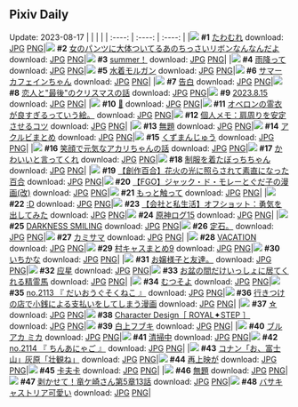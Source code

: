 ## Pixiv Daily
Update: 2023-08-17
|      |      |      |
| :----: | :----: | :----: |
|![](https://pixiv.microyu.workers.dev/c/240x480/img-master/img/2023/08/15/06/00/07/110841006_p0_master1200.jpg) **#1** [たわむれ](https://www.pixiv.net/artworks/110841006) download: [JPG](https://pixiv.microyu.workers.dev/img-original/img/2023/08/15/06/00/07/110841006_p0.jpg) [PNG](https://pixiv.microyu.workers.dev/img-original/img/2023/08/15/06/00/07/110841006_p0.png)|![](https://pixiv.microyu.workers.dev/c/240x480/img-master/img/2023/08/15/00/02/48/110834558_p0_master1200.jpg) **#2** [女のパンツに大体ついてるあのちっさいリボンなんなんだよ](https://www.pixiv.net/artworks/110834558) download: [JPG](https://pixiv.microyu.workers.dev/img-original/img/2023/08/15/00/02/48/110834558_p0.jpg) [PNG](https://pixiv.microyu.workers.dev/img-original/img/2023/08/15/00/02/48/110834558_p0.png)|![](https://pixiv.microyu.workers.dev/c/240x480/img-master/img/2023/08/15/20/14/03/110858515_p0_master1200.jpg) **#3** [summer！](https://www.pixiv.net/artworks/110858515) download: [JPG](https://pixiv.microyu.workers.dev/img-original/img/2023/08/15/20/14/03/110858515_p0.jpg) [PNG](https://pixiv.microyu.workers.dev/img-original/img/2023/08/15/20/14/03/110858515_p0.png)|
|![](https://pixiv.microyu.workers.dev/c/240x480/img-master/img/2023/08/16/19/52/50/110888718_p0_master1200.jpg) **#4** [雨降って](https://www.pixiv.net/artworks/110888718) download: [JPG](https://pixiv.microyu.workers.dev/img-original/img/2023/08/16/19/52/50/110888718_p0.jpg) [PNG](https://pixiv.microyu.workers.dev/img-original/img/2023/08/16/19/52/50/110888718_p0.png)|![](https://pixiv.microyu.workers.dev/c/240x480/img-master/img/2023/08/15/00/37/02/110835847_p0_master1200.jpg) **#5** [水着モルガン](https://www.pixiv.net/artworks/110835847) download: [JPG](https://pixiv.microyu.workers.dev/img-original/img/2023/08/15/00/37/02/110835847_p0.jpg) [PNG](https://pixiv.microyu.workers.dev/img-original/img/2023/08/15/00/37/02/110835847_p0.png)|![](https://pixiv.microyu.workers.dev/c/240x480/img-master/img/2023/08/15/00/00/41/110834352_p0_master1200.jpg) **#6** [サマーカフェインちゃん](https://www.pixiv.net/artworks/110834352) download: [JPG](https://pixiv.microyu.workers.dev/img-original/img/2023/08/15/00/00/41/110834352_p0.jpg) [PNG](https://pixiv.microyu.workers.dev/img-original/img/2023/08/15/00/00/41/110834352_p0.png)|
|![](https://pixiv.microyu.workers.dev/c/240x480/img-master/img/2023/08/15/00/00/46/110834364_p0_master1200.jpg) **#7** [告白](https://www.pixiv.net/artworks/110834364) download: [JPG](https://pixiv.microyu.workers.dev/img-original/img/2023/08/15/00/00/46/110834364_p0.jpg) [PNG](https://pixiv.microyu.workers.dev/img-original/img/2023/08/15/00/00/46/110834364_p0.png)|![](https://pixiv.microyu.workers.dev/c/240x480/img-master/img/2023/08/16/06/00/40/110873650_p0_master1200.jpg) **#8** [恋人と"最後"のクリスマスの話](https://www.pixiv.net/artworks/110873650) download: [JPG](https://pixiv.microyu.workers.dev/img-original/img/2023/08/16/06/00/40/110873650_p0.jpg) [PNG](https://pixiv.microyu.workers.dev/img-original/img/2023/08/16/06/00/40/110873650_p0.png)|![](https://pixiv.microyu.workers.dev/c/240x480/img-master/img/2023/08/15/00/00/34/110834340_p0_master1200.jpg) **#9** [2023.8.15](https://www.pixiv.net/artworks/110834340) download: [JPG](https://pixiv.microyu.workers.dev/img-original/img/2023/08/15/00/00/34/110834340_p0.jpg) [PNG](https://pixiv.microyu.workers.dev/img-original/img/2023/08/15/00/00/34/110834340_p0.png)|
|![](https://pixiv.microyu.workers.dev/c/240x480/img-master/img/2023/08/15/00/46/03/110836085_p0_master1200.jpg) **#10** [💙](https://www.pixiv.net/artworks/110836085) download: [JPG](https://pixiv.microyu.workers.dev/img-original/img/2023/08/15/00/46/03/110836085_p0.jpg) [PNG](https://pixiv.microyu.workers.dev/img-original/img/2023/08/15/00/46/03/110836085_p0.png)|![](https://pixiv.microyu.workers.dev/c/240x480/img-master/img/2023/08/16/00/00/35/110866825_p0_master1200.jpg) **#11** [オベロンの霊衣が良すぎるっていう絵。](https://www.pixiv.net/artworks/110866825) download: [JPG](https://pixiv.microyu.workers.dev/img-original/img/2023/08/16/00/00/35/110866825_p0.jpg) [PNG](https://pixiv.microyu.workers.dev/img-original/img/2023/08/16/00/00/35/110866825_p0.png)|![](https://pixiv.microyu.workers.dev/c/240x480/img-master/img/2023/08/15/08/48/21/110841724_p0_master1200.jpg) **#12** [個人メモ：肩周りを安定させるコツ](https://www.pixiv.net/artworks/110841724) download: [JPG](https://pixiv.microyu.workers.dev/img-original/img/2023/08/15/08/48/21/110841724_p0.jpg) [PNG](https://pixiv.microyu.workers.dev/img-original/img/2023/08/15/08/48/21/110841724_p0.png)|
|![](https://pixiv.microyu.workers.dev/c/240x480/img-master/img/2023/08/17/03/16/46/110889209_p0_master1200.jpg) **#13** [無題](https://www.pixiv.net/artworks/110889209) download: [JPG](https://pixiv.microyu.workers.dev/img-original/img/2023/08/17/03/16/46/110889209_p0.jpg) [PNG](https://pixiv.microyu.workers.dev/img-original/img/2023/08/17/03/16/46/110889209_p0.png)|![](https://pixiv.microyu.workers.dev/c/240x480/img-master/img/2023/08/16/12/00/21/110878076_p0_master1200.jpg) **#14** [アクルビまとめ](https://www.pixiv.net/artworks/110878076) download: [JPG](https://pixiv.microyu.workers.dev/img-original/img/2023/08/16/12/00/21/110878076_p0.jpg) [PNG](https://pixiv.microyu.workers.dev/img-original/img/2023/08/16/12/00/21/110878076_p0.png)|![](https://pixiv.microyu.workers.dev/c/240x480/img-master/img/2023/08/15/20/50/05/110859712_p0_master1200.jpg) **#15** [くずまんじゅう](https://www.pixiv.net/artworks/110859712) download: [JPG](https://pixiv.microyu.workers.dev/img-original/img/2023/08/15/20/50/05/110859712_p0.jpg) [PNG](https://pixiv.microyu.workers.dev/img-original/img/2023/08/15/20/50/05/110859712_p0.png)|
|![](https://pixiv.microyu.workers.dev/c/240x480/img-master/img/2023/08/15/00/05/22/110834727_p0_master1200.jpg) **#16** [笑顔で元気なアカリちゃんの話](https://www.pixiv.net/artworks/110834727) download: [JPG](https://pixiv.microyu.workers.dev/img-original/img/2023/08/15/00/05/22/110834727_p0.jpg) [PNG](https://pixiv.microyu.workers.dev/img-original/img/2023/08/15/00/05/22/110834727_p0.png)|![](https://pixiv.microyu.workers.dev/c/240x480/img-master/img/2023/08/16/00/02/06/110867003_p0_master1200.jpg) **#17** [かわいいと言ってくれ](https://www.pixiv.net/artworks/110867003) download: [JPG](https://pixiv.microyu.workers.dev/img-original/img/2023/08/16/00/02/06/110867003_p0.jpg) [PNG](https://pixiv.microyu.workers.dev/img-original/img/2023/08/16/00/02/06/110867003_p0.png)|![](https://pixiv.microyu.workers.dev/c/240x480/img-master/img/2023/08/15/00/20/51/110835297_p0_master1200.jpg) **#18** [制服を着たぼっちちゃん](https://www.pixiv.net/artworks/110835297) download: [JPG](https://pixiv.microyu.workers.dev/img-original/img/2023/08/15/00/20/51/110835297_p0.jpg) [PNG](https://pixiv.microyu.workers.dev/img-original/img/2023/08/15/00/20/51/110835297_p0.png)|
|![](https://pixiv.microyu.workers.dev/c/240x480/img-master/img/2023/08/15/19/10/06/110856685_p0_master1200.jpg) **#19** [【創作百合】花火の光に照らされて素直になった百合](https://www.pixiv.net/artworks/110856685) download: [JPG](https://pixiv.microyu.workers.dev/img-original/img/2023/08/15/19/10/06/110856685_p0.jpg) [PNG](https://pixiv.microyu.workers.dev/img-original/img/2023/08/15/19/10/06/110856685_p0.png)|![](https://pixiv.microyu.workers.dev/c/240x480/img-master/img/2023/08/16/09/17/48/110876160_p0_master1200.jpg) **#20** [【FGO】ジャック・ド・モレーとぐだ子の漫画(改)](https://www.pixiv.net/artworks/110876160) download: [JPG](https://pixiv.microyu.workers.dev/img-original/img/2023/08/16/09/17/48/110876160_p0.jpg) [PNG](https://pixiv.microyu.workers.dev/img-original/img/2023/08/16/09/17/48/110876160_p0.png)|![](https://pixiv.microyu.workers.dev/c/240x480/img-master/img/2023/08/15/17/46/27/110854217_p0_master1200.jpg) **#21** [もっと触って](https://www.pixiv.net/artworks/110854217) download: [JPG](https://pixiv.microyu.workers.dev/img-original/img/2023/08/15/17/46/27/110854217_p0.jpg) [PNG](https://pixiv.microyu.workers.dev/img-original/img/2023/08/15/17/46/27/110854217_p0.png)|
|![](https://pixiv.microyu.workers.dev/c/240x480/img-master/img/2023/08/15/14/53/47/110850082_p0_master1200.jpg) **#22** [:D](https://www.pixiv.net/artworks/110850082) download: [JPG](https://pixiv.microyu.workers.dev/img-original/img/2023/08/15/14/53/47/110850082_p0.jpg) [PNG](https://pixiv.microyu.workers.dev/img-original/img/2023/08/15/14/53/47/110850082_p0.png)|![](https://pixiv.microyu.workers.dev/c/240x480/img-master/img/2023/08/15/12/00/17/110846461_p0_master1200.jpg) **#23** [【会社と私生活】オフショット：勇気を出してみた](https://www.pixiv.net/artworks/110846461) download: [JPG](https://pixiv.microyu.workers.dev/img-original/img/2023/08/15/12/00/17/110846461_p0.jpg) [PNG](https://pixiv.microyu.workers.dev/img-original/img/2023/08/15/12/00/17/110846461_p0.png)|![](https://pixiv.microyu.workers.dev/c/240x480/img-master/img/2023/08/16/11/16/09/110877991_p0_master1200.jpg) **#24** [原神ログ15](https://www.pixiv.net/artworks/110877991) download: [JPG](https://pixiv.microyu.workers.dev/img-original/img/2023/08/16/11/16/09/110877991_p0.jpg) [PNG](https://pixiv.microyu.workers.dev/img-original/img/2023/08/16/11/16/09/110877991_p0.png)|
|![](https://pixiv.microyu.workers.dev/c/240x480/img-master/img/2023/08/15/17/30/51/110853865_p0_master1200.jpg) **#25** [DARKNESS  SMILING](https://www.pixiv.net/artworks/110853865) download: [JPG](https://pixiv.microyu.workers.dev/img-original/img/2023/08/15/17/30/51/110853865_p0.jpg) [PNG](https://pixiv.microyu.workers.dev/img-original/img/2023/08/15/17/30/51/110853865_p0.png)|![](https://pixiv.microyu.workers.dev/c/240x480/img-master/img/2023/08/16/01/18/14/110869624_p0_master1200.jpg) **#26** [定石。](https://www.pixiv.net/artworks/110869624) download: [JPG](https://pixiv.microyu.workers.dev/img-original/img/2023/08/16/01/18/14/110869624_p0.jpg) [PNG](https://pixiv.microyu.workers.dev/img-original/img/2023/08/16/01/18/14/110869624_p0.png)|![](https://pixiv.microyu.workers.dev/c/240x480/img-master/img/2023/08/15/00/03/26/110834603_p0_master1200.jpg) **#27** [カミサマ](https://www.pixiv.net/artworks/110834603) download: [JPG](https://pixiv.microyu.workers.dev/img-original/img/2023/08/15/00/03/26/110834603_p0.jpg) [PNG](https://pixiv.microyu.workers.dev/img-original/img/2023/08/15/00/03/26/110834603_p0.png)|
|![](https://pixiv.microyu.workers.dev/c/240x480/img-master/img/2023/08/15/18/48/02/110855959_p0_master1200.jpg) **#28** [VACATION](https://www.pixiv.net/artworks/110855959) download: [JPG](https://pixiv.microyu.workers.dev/img-original/img/2023/08/15/18/48/02/110855959_p0.jpg) [PNG](https://pixiv.microyu.workers.dev/img-original/img/2023/08/15/18/48/02/110855959_p0.png)|![](https://pixiv.microyu.workers.dev/c/240x480/img-master/img/2023/08/15/17/59/03/110854550_p0_master1200.jpg) **#29** [村キャスまとめ9](https://www.pixiv.net/artworks/110854550) download: [JPG](https://pixiv.microyu.workers.dev/img-original/img/2023/08/15/17/59/03/110854550_p0.jpg) [PNG](https://pixiv.microyu.workers.dev/img-original/img/2023/08/15/17/59/03/110854550_p0.png)|![](https://pixiv.microyu.workers.dev/c/240x480/img-master/img/2023/08/15/06/30/02/110841344_p0_master1200.jpg) **#30** [いちかな](https://www.pixiv.net/artworks/110841344) download: [JPG](https://pixiv.microyu.workers.dev/img-original/img/2023/08/15/06/30/02/110841344_p0.jpg) [PNG](https://pixiv.microyu.workers.dev/img-original/img/2023/08/15/06/30/02/110841344_p0.png)|
|![](https://pixiv.microyu.workers.dev/c/240x480/img-master/img/2023/08/16/23/28/21/110895009_p0_master1200.jpg) **#31** [お嬢様子と友達。](https://www.pixiv.net/artworks/110895009) download: [JPG](https://pixiv.microyu.workers.dev/img-original/img/2023/08/16/23/28/21/110895009_p0.jpg) [PNG](https://pixiv.microyu.workers.dev/img-original/img/2023/08/16/23/28/21/110895009_p0.png)|![](https://pixiv.microyu.workers.dev/c/240x480/img-master/img/2023/08/15/14/02/57/110849017_p0_master1200.jpg) **#32** [应星](https://www.pixiv.net/artworks/110849017) download: [JPG](https://pixiv.microyu.workers.dev/img-original/img/2023/08/15/14/02/57/110849017_p0.jpg) [PNG](https://pixiv.microyu.workers.dev/img-original/img/2023/08/15/14/02/57/110849017_p0.png)|![](https://pixiv.microyu.workers.dev/c/240x480/img-master/img/2023/08/16/12/18/57/110879152_p0_master1200.jpg) **#33** [お盆の間だけいっしょに居てくれる精霊馬](https://www.pixiv.net/artworks/110879152) download: [JPG](https://pixiv.microyu.workers.dev/img-original/img/2023/08/16/12/18/57/110879152_p0.jpg) [PNG](https://pixiv.microyu.workers.dev/img-original/img/2023/08/16/12/18/57/110879152_p0.png)|
|![](https://pixiv.microyu.workers.dev/c/240x480/img-master/img/2023/08/15/11/03/44/110845356_p0_master1200.jpg) **#34** [むつそよ](https://www.pixiv.net/artworks/110845356) download: [JPG](https://pixiv.microyu.workers.dev/img-original/img/2023/08/15/11/03/44/110845356_p0.jpg) [PNG](https://pixiv.microyu.workers.dev/img-original/img/2023/08/15/11/03/44/110845356_p0.png)|![](https://pixiv.microyu.workers.dev/c/240x480/img-master/img/2023/08/15/01/34/56/110837341_p0_master1200.jpg) **#35** [no.2113 『 だいおうぐそくねこ 』](https://www.pixiv.net/artworks/110837341) download: [JPG](https://pixiv.microyu.workers.dev/img-original/img/2023/08/15/01/34/56/110837341_p0.jpg) [PNG](https://pixiv.microyu.workers.dev/img-original/img/2023/08/15/01/34/56/110837341_p0.png)|![](https://pixiv.microyu.workers.dev/c/240x480/img-master/img/2023/08/16/00/25/26/110868037_p0_master1200.jpg) **#36** [行きつけの店で小銭による支払いをしてしまう漫画](https://www.pixiv.net/artworks/110868037) download: [JPG](https://pixiv.microyu.workers.dev/img-original/img/2023/08/16/00/25/26/110868037_p0.jpg) [PNG](https://pixiv.microyu.workers.dev/img-original/img/2023/08/16/00/25/26/110868037_p0.png)|
|![](https://pixiv.microyu.workers.dev/c/240x480/img-master/img/2023/08/15/22/18/21/110862988_p0_master1200.jpg) **#37** [☆](https://www.pixiv.net/artworks/110862988) download: [JPG](https://pixiv.microyu.workers.dev/img-original/img/2023/08/15/22/18/21/110862988_p0.jpg) [PNG](https://pixiv.microyu.workers.dev/img-original/img/2023/08/15/22/18/21/110862988_p0.png)|![](https://pixiv.microyu.workers.dev/c/240x480/img-master/img/2023/08/15/17/29/22/110853809_p0_master1200.jpg) **#38** [Character Design［ ROYAL✦STEP ］](https://www.pixiv.net/artworks/110853809) download: [JPG](https://pixiv.microyu.workers.dev/img-original/img/2023/08/15/17/29/22/110853809_p0.jpg) [PNG](https://pixiv.microyu.workers.dev/img-original/img/2023/08/15/17/29/22/110853809_p0.png)|![](https://pixiv.microyu.workers.dev/c/240x480/img-master/img/2023/08/15/00/00/42/110834354_p0_master1200.jpg) **#39** [白上フブキ](https://www.pixiv.net/artworks/110834354) download: [JPG](https://pixiv.microyu.workers.dev/img-original/img/2023/08/15/00/00/42/110834354_p0.jpg) [PNG](https://pixiv.microyu.workers.dev/img-original/img/2023/08/15/00/00/42/110834354_p0.png)|
|![](https://pixiv.microyu.workers.dev/c/240x480/img-master/img/2023/08/15/00/00/58/110834401_p0_master1200.jpg) **#40** [ブルアカ ミカ](https://www.pixiv.net/artworks/110834401) download: [JPG](https://pixiv.microyu.workers.dev/img-original/img/2023/08/15/00/00/58/110834401_p0.jpg) [PNG](https://pixiv.microyu.workers.dev/img-original/img/2023/08/15/00/00/58/110834401_p0.png)|![](https://pixiv.microyu.workers.dev/c/240x480/img-master/img/2023/08/16/18/38/09/110886735_p0_master1200.jpg) **#41** [清掃中](https://www.pixiv.net/artworks/110886735) download: [JPG](https://pixiv.microyu.workers.dev/img-original/img/2023/08/16/18/38/09/110886735_p0.jpg) [PNG](https://pixiv.microyu.workers.dev/img-original/img/2023/08/16/18/38/09/110886735_p0.png)|![](https://pixiv.microyu.workers.dev/c/240x480/img-master/img/2023/08/15/17/16/27/110853483_p0_master1200.jpg) **#42** [no.2114 『 ちんあにゃご 』](https://www.pixiv.net/artworks/110853483) download: [JPG](https://pixiv.microyu.workers.dev/img-original/img/2023/08/15/17/16/27/110853483_p0.jpg) [PNG](https://pixiv.microyu.workers.dev/img-original/img/2023/08/15/17/16/27/110853483_p0.png)|
|![](https://pixiv.microyu.workers.dev/c/240x480/img-master/img/2023/08/16/16/57/56/110884321_p0_master1200.jpg) **#43** [コナン「お、富士山」灰原「壮観ね」](https://www.pixiv.net/artworks/110884321) download: [JPG](https://pixiv.microyu.workers.dev/img-original/img/2023/08/16/16/57/56/110884321_p0.jpg) [PNG](https://pixiv.microyu.workers.dev/img-original/img/2023/08/16/16/57/56/110884321_p0.png)|![](https://pixiv.microyu.workers.dev/c/240x480/img-master/img/2023/08/15/09/00/17/110843331_p0_master1200.jpg) **#44** [再上映が](https://www.pixiv.net/artworks/110843331) download: [JPG](https://pixiv.microyu.workers.dev/img-original/img/2023/08/15/09/00/17/110843331_p0.jpg) [PNG](https://pixiv.microyu.workers.dev/img-original/img/2023/08/15/09/00/17/110843331_p0.png)|![](https://pixiv.microyu.workers.dev/c/240x480/img-master/img/2023/08/15/00/07/52/110834837_p0_master1200.jpg) **#45** [卡夫卡](https://www.pixiv.net/artworks/110834837) download: [JPG](https://pixiv.microyu.workers.dev/img-original/img/2023/08/15/00/07/52/110834837_p0.jpg) [PNG](https://pixiv.microyu.workers.dev/img-original/img/2023/08/15/00/07/52/110834837_p0.png)|
|![](https://pixiv.microyu.workers.dev/c/240x480/img-master/img/2023/08/15/00/00/51/110834378_p0_master1200.jpg) **#46** [無題](https://www.pixiv.net/artworks/110834378) download: [JPG](https://pixiv.microyu.workers.dev/img-original/img/2023/08/15/00/00/51/110834378_p0.jpg) [PNG](https://pixiv.microyu.workers.dev/img-original/img/2023/08/15/00/00/51/110834378_p0.png)|![](https://pixiv.microyu.workers.dev/c/240x480/img-master/img/2023/08/16/00/11/41/110867570_p0_master1200.jpg) **#47** [剥かせて！竜ケ崎さん第5章13話](https://www.pixiv.net/artworks/110867570) download: [JPG](https://pixiv.microyu.workers.dev/img-original/img/2023/08/16/00/11/41/110867570_p0.jpg) [PNG](https://pixiv.microyu.workers.dev/img-original/img/2023/08/16/00/11/41/110867570_p0.png)|![](https://pixiv.microyu.workers.dev/c/240x480/img-master/img/2023/08/15/15/46/48/110851258_p0_master1200.jpg) **#48** [バサキャストリア可愛い](https://www.pixiv.net/artworks/110851258) download: [JPG](https://pixiv.microyu.workers.dev/img-original/img/2023/08/15/15/46/48/110851258_p0.jpg) [PNG](https://pixiv.microyu.workers.dev/img-original/img/2023/08/15/15/46/48/110851258_p0.png)|
